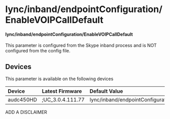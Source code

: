 ﻿---
description: lync/inband/endpointConfiguration/EnableVOIPCallDefault
search:
    keywords: ['lync','inband','endpointConfiguration','EnableVOIPCallDefault']
---

# lync/inband/endpointConfiguration/EnableVOIPCallDefault

#### lync/inband/endpointConfiguration/EnableVOIPCallDefault

This parameter is configured from the Skype inband process and is NOT configured from the config file.



## Devices
This parameter is available on the following devices

| Device | Latest Firmware | Default Value |
|:---|:---|:---|
| audc450HD | ;UC_3.0.4.111.77 | lync/inband/endpointConfiguration/EnableVOIPCallDefault=0 

ADD A DISCLAIMER
